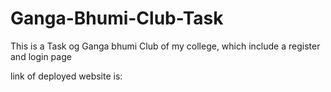 # Ganga-Bhumi-Club-Task
This is a Task og Ganga bhumi Club of my college, which include a  register and login page

link of deployed website is: 
